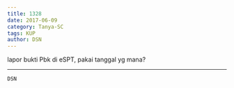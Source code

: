 ```yaml
---
title: 1328
date: 2017-06-09
category: Tanya-SC
tags: KUP
author: DSN
---
```


lapor bukti Pbk di eSPT, pakai tanggal yg mana?

---



`DSN`

